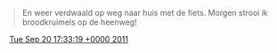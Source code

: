 > En weer verdwaald op weg naar huis met de fiets\. Morgen strooi ik broodkruimels op de heenweg\!

<img src="../../media/tweet.ico" width="12" /> [Tue Sep 20 17:33:19 +0000 2011](https://twitter.com/DromerDenker/status/116203296540205057)